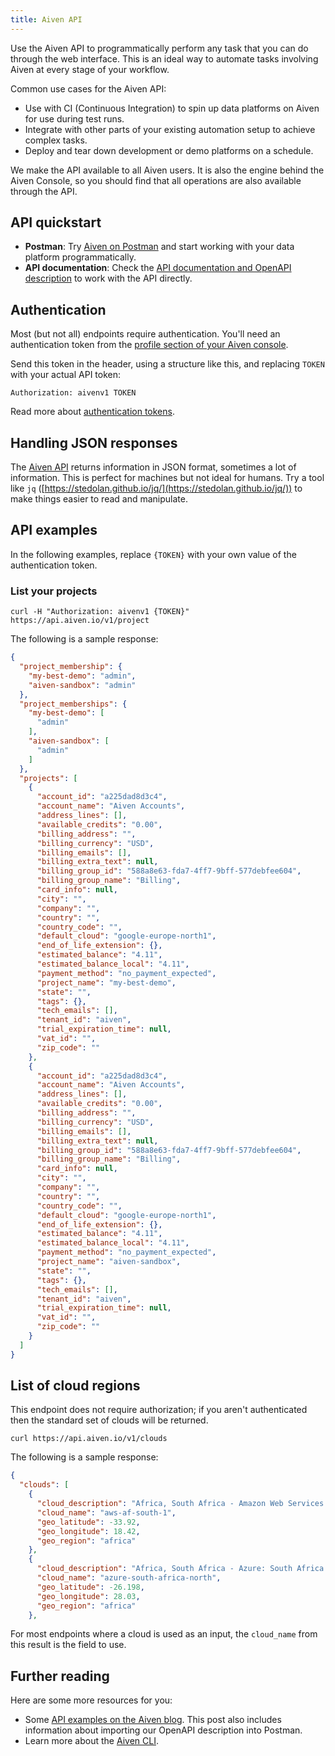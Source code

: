 ```yaml
---
title: Aiven API
---
```


Use the Aiven API to programmatically perform any task that you can do
through the web interface. This is an ideal way to automate tasks
involving Aiven at every stage of your workflow.

Common use cases for the Aiven API:

-   Use with CI (Continuous Integration) to spin up data platforms on
    Aiven for use during test runs.
-   Integrate with other parts of your existing automation setup to
    achieve complex tasks.
-   Deploy and tear down development or demo platforms on a schedule.

We make the API available to all Aiven users. It is also the engine
behind the Aiven Console, so you should find that all operations are
also available through the API.

## API quickstart

-   **Postman**: Try [Aiven on
    Postman](https://www.postman.com/aiven-apis/workspace/aiven/documentation/21112408-1f6306ef-982e-49f8-bdae-4d9fdadbd6cd)
    and start working with your data platform programmatically.
-   **API documentation**: Check the [API documentation and OpenAPI
    description](https://api.aiven.io/doc/) to work with the API
    directly.

## Authentication

Most (but not all) endpoints require authentication. You\'ll need an
authentication token from the [profile section of your Aiven
console](https://console.aiven.io/profile/auth).

Send this token in the header, using a structure like this, and
replacing `TOKEN` with your actual API token:

``` 
Authorization: aivenv1 TOKEN
```

Read more about
[authentication tokens](/docs/platform/concepts/authentication-tokens).

## Handling JSON responses

The [Aiven API](https://api.aiven.io/doc/) returns information in JSON
format, sometimes a lot of information. This is perfect for machines but
not ideal for humans. Try a tool like `jq`
([https://stedolan.github.io/jq/](https://stedolan.github.io/jq/)) to make things easier to read and
manipulate.

## API examples

In the following examples, replace `{TOKEN}` with your own value of the
authentication token.

### List your projects

``` 
curl -H "Authorization: aivenv1 {TOKEN}" https://api.aiven.io/v1/project
```

The following is a sample response:

``` json
{
  "project_membership": {
    "my-best-demo": "admin",
    "aiven-sandbox": "admin"
  },
  "project_memberships": {
    "my-best-demo": [
      "admin"
    ],
    "aiven-sandbox": [
      "admin"
    ]
  },
  "projects": [
    {
      "account_id": "a225dad8d3c4",
      "account_name": "Aiven Accounts",
      "address_lines": [],
      "available_credits": "0.00",
      "billing_address": "",
      "billing_currency": "USD",
      "billing_emails": [],
      "billing_extra_text": null,
      "billing_group_id": "588a8e63-fda7-4ff7-9bff-577debfee604",
      "billing_group_name": "Billing",
      "card_info": null,
      "city": "",
      "company": "",
      "country": "",
      "country_code": "",
      "default_cloud": "google-europe-north1",
      "end_of_life_extension": {},
      "estimated_balance": "4.11",
      "estimated_balance_local": "4.11",
      "payment_method": "no_payment_expected",
      "project_name": "my-best-demo",
      "state": "",
      "tags": {},
      "tech_emails": [],
      "tenant_id": "aiven",
      "trial_expiration_time": null,
      "vat_id": "",
      "zip_code": ""
    },
    {
      "account_id": "a225dad8d3c4",
      "account_name": "Aiven Accounts",
      "address_lines": [],
      "available_credits": "0.00",
      "billing_address": "",
      "billing_currency": "USD",
      "billing_emails": [],
      "billing_extra_text": null,
      "billing_group_id": "588a8e63-fda7-4ff7-9bff-577debfee604",
      "billing_group_name": "Billing",
      "card_info": null,
      "city": "",
      "company": "",
      "country": "",
      "country_code": "",
      "default_cloud": "google-europe-north1",
      "end_of_life_extension": {},
      "estimated_balance": "4.11",
      "estimated_balance_local": "4.11",
      "payment_method": "no_payment_expected",
      "project_name": "aiven-sandbox",
      "state": "",
      "tags": {},
      "tech_emails": [],
      "tenant_id": "aiven",
      "trial_expiration_time": null,
      "vat_id": "",
      "zip_code": ""
    }
  ]
}
```

## List of cloud regions

This endpoint does not require authorization; if you aren\'t
authenticated then the standard set of clouds will be returned.

``` 
curl https://api.aiven.io/v1/clouds
```

The following is a sample response:

``` json
{
  "clouds": [
    {
      "cloud_description": "Africa, South Africa - Amazon Web Services: Cape Town",
      "cloud_name": "aws-af-south-1",
      "geo_latitude": -33.92,
      "geo_longitude": 18.42,
      "geo_region": "africa"
    },
    {
      "cloud_description": "Africa, South Africa - Azure: South Africa North",
      "cloud_name": "azure-south-africa-north",
      "geo_latitude": -26.198,
      "geo_longitude": 28.03,
      "geo_region": "africa"
    },
```

For most endpoints where a cloud is used as an input, the `cloud_name`
from this result is the field to use.

## Further reading

Here are some more resources for you:

-   Some [API examples on the Aiven
    blog](https://aiven.io/blog/your-first-aiven-api-call). This post
    also includes information about importing our OpenAPI description
    into Postman.
-   Learn more about the [Aiven CLI](/docs/tools/cli).
